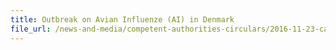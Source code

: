 ```yaml
---
title: Outbreak on Avian Influenze (AI) in Denmark 
file_url: /news-and-media/competent-authorities-circulars/2016-11-23-ca.pdf
---
```

